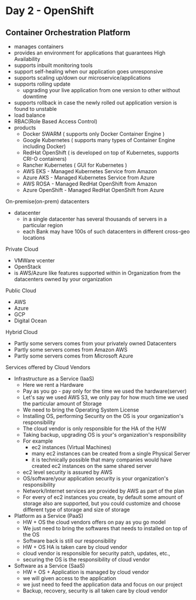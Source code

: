# Day 2 - OpenShift

## Container Orchestration Platform
- manages containers
- provides an environment for applications that guarantees High Availability
- supports inbuilt monitoring tools
- support self-healing when our application goes unresponsive
- supports scaling up/down our microservice/applications
- supports rolling update
    - upgrading your live application from one version to other without downtime
- supports rollback in case the newly rolled out application version is found to
  unstable
- load balance
- RBAC(Role Based Access Control)
- products 
    - Docker SWARM ( supports only Docker Container Engine )
    - Google Kubernetes ( supports many types of Container Engine including Docker)
    - RedHat OpenShift ( is developed on top of Kubernetes, supports CRI-O containers)
    - Rancher Kubernetes ( GUI for Kubernetes )
    - AWS EKS - Managed Kubernetes Service from Amazon
    - Azure AKS - Managed Kubernetes Service from Azure
    - AWS ROSA - Managed RedHat OpenShift from Amazon
    - Azure OpenShift - Managed RedHat OpenShift from Azure

On-premise(on-prem) datacenters
- datacenter
   - in a single datacenter has several thousands of servers in a particular region
   - each Bank may have 100s of such datacenters in different cross-geo locations

Private Cloud
  - VMWare vcenter
  - OpenStack
  - is AWS/Azure like features supported within in Organization from the datacenters
    owned by your organization

Public Cloud
  - AWS
  - Azure
  - GCP
  - Digital Ocean
    
Hybrid Cloud
  - Partly some servers comes from your privately owned Datacenters
  - Partly some servers comes from Amazon AWS
  - Partly some servers comes from Microsoft Azure

Services offered by Cloud Vendors
- Infrastructure as a Service (IaaS)
    - Here we rent a Hardware
    - Pay as you go - pay only for the time we used the hardware(server)
    - Let's say we used AWS S3, we only pay for how much time we used the particular
      amount of Storage
    - We need to bring the Operating System License
    - Installing OS, performing Security on the OS is your organization's responsibility
    - The cloud vendor is only responsible for the HA of the H/W
    - Taking backup, upgrading OS is your's organization's responsibility
    - For example
      - ec2 instances (Virtual Machines)
      - many ec2 instances can be created from a single Physical Server
      - it is technically possible that many companies would have created ec2 instances
        on the same shared server
    - ec2 level security is assured by AWS
    - OS/software/your application security is your organization's responsibility
    - Network/Internet services are provided by AWS as part of the plan
    - For every of ec2 instances you create, by default some amount of storage also
      are supported, but you could customize and choose different type of storage and size of storage 
- Platform as a Service (PaaS)
  - HW + OS the cloud vendors offers on pay as you go model
  - We just need to bring the softwares that needs to installed on top of the OS
  - Software back is still our responsibility
  - HW + OS HA is taken care by cloud vendor
  - cloud vendor is responsible for security patch, updates, etc.,
  - securing the OS is the responsibility of cloud vendor
- Software as a Service (SaaS)
  - HW + OS + Application is managed by cloud vendor
  - we will given access to the application
  - we just need to feed the application data and focus on our project
  - Backup, recovery, security is all taken care by cloud vendor
